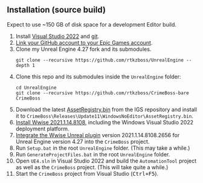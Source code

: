 ## Installation (source build)
Expect to use ~150 GB of disk space for a development Editor build.

1. Install [Visual Studio 2022](https://visualstudio.microsoft.com/vs/community/) and [git](https://github.com/git-guides/install-git).
1. [Link your GitHub account to your Epic Games account](https://dev.epicgames.com/documentation/en-us/unreal-engine/downloading-unreal-engine-source-code#accessingunrealenginesourcecodeongithub).
1. Clone my Unreal Engine 4.27 fork and its submodules.
    ```
    git clone --recursive https://github.com/rtkzboss/UnrealEngine --depth 1
    ```
1. Clone this repo and its submodules inside the `UnrealEngine` folder:
    ```
    cd UnrealEngine
    git clone --recursive https://github.com/rtkzboss/CrimeBoss-bare CrimeBoss
    ```
1. Download the latest [AssetRegistry.bin](https://github.com/ingamestudios/CB-UGCPlugin/releases/latest/download/AssetRegistry.bin) from the IGS repository and install it to `CrimeBoss\Releases\Update11\WindowsNoEditor\AssetRegistry.bin`.
1. [Install Wwise 2021.1.14.8108](https://www.audiokinetic.com/en/download/), including the Windows Visual Studio 2022 deployment platform.
1. [Integrate the Wwise Unreal plugin](https://www.audiokinetic.com/en/library/wwise_launcher/?source=InstallGuide&id=integrating_wwise_into_an_unreal_project) version 2021.1.14.8108.2656 for Unreal Engine version 4.27 into the `CrimeBoss` project.
1. Run `Setup.bat` in the root `UnrealEngine` folder. (This may take a while.)
1. Run `GenerateProjectFiles.bat` in the root `UnrealEngine` folder.
1. Open `UE4.sln` in Visual Studio 2022 and build the `AutomationTool` project as well as the `CrimeBoss` project. (This will take quite a while.)
1. Start the `CrimeBoss` project from Visual Studio (<kbd>Ctrl+F5</kbd>).
